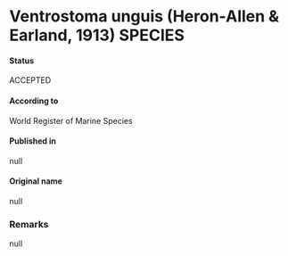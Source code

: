 Ventrostoma unguis (Heron-Allen & Earland, 1913) SPECIES
=======

#### Status
ACCEPTED

#### According to
World Register of Marine Species

#### Published in
null

#### Original name
null

### Remarks
null